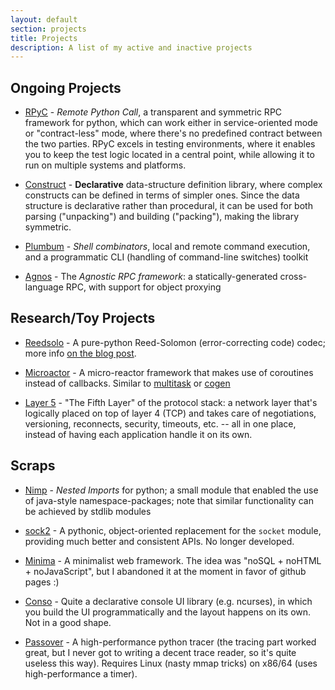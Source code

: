 ```yaml
---
layout: default
section: projects
title: Projects
description: A list of my active and inactive projects
---
```


## Ongoing Projects ##

* [RPyC](http://rpyc.readthedocs.org) - *Remote Python Call*, a transparent and symmetric RPC
  framework for python, which can work either in service-oriented mode or
  "contract-less" mode, where there's no predefined contract between the two parties.
  RPyC excels in testing environments, where it enables you to keep the test logic located in
  a central point, while allowing it to run on multiple systems and platforms.

* [Construct](http://construct.readthedocs.org) - **Declarative** data-structure definition library,
  where complex constructs can be defined in terms of simpler ones. Since the data structure
  is declarative rather than procedural, it can be used for both parsing ("unpacking") and
  building ("packing"), making the library symmetric.

* [Plumbum](http://plumbum.readthedocs.org) - *Shell combinators*, local and remote
  command execution, and a programmatic CLI (handling of command-line switches) toolkit

* [Agnos](http://agnos.sf.net) - The *Agnostic RPC framework*: a statically-generated
  cross-language RPC, with support for object proxying

## Research/Toy Projects ##

* [Reedsolo](http://pypi.python.org/pypi/reedsolo) - A pure-python Reed-Solomon (error-correcting
  code) codec; more info [on the blog post](https://www.tomerfiliba.com/blog/ReedSolo).

* [Microactor](https://github.com/tomerfiliba/microactor) - A micro-reactor framework that makes
  use of coroutines instead of callbacks. Similar to
  [multitask](http://code.google.com/p/python-multitask/) or
  [cogen](http://code.google.com/p/cogen/)

* [Layer 5](https://github.com/tomerfiliba/layer5) - "The Fifth Layer" of the protocol stack: a
  network layer that's logically placed on top of layer 4 (TCP) and takes care of negotiations,
  versioning, reconnects, security, timeouts, etc. -- all in one place, instead of having each
  application handle it on its own.

## Scraps ##

* [Nimp](https://github.com/tomerfiliba/nimp) - *Nested Imports* for python; a small module
  that enabled the use of java-style namespace-packages; note that similar functionality
  can be achieved by stdlib modules

* [sock2](https://github.com/tomerfiliba/sock2) - A pythonic, object-oriented replacement for the
  `socket` module, providing much better and consistent APIs. No longer developed.

* [Minima](https://github.com/tomerfiliba/minima) - A minimalist web framework. The idea was
  "noSQL + noHTML + noJavaScript", but I abandoned it at the moment in favor of github pages :)

* [Conso](https://github.com/tomerfiliba/conso) - Quite a declarative console UI library
  (e.g. ncurses), in which you build the UI programmatically and the layout happens on its own.
  Not in a good shape.

* [Passover](https://github.com/tomerfiliba/passover) - A high-performance python tracer
  (the tracing part worked great, but I never got to writing a decent trace reader, so it's quite
  useless this way). Requires Linux (nasty mmap tricks) on x86/64 (uses high-performance a timer).

